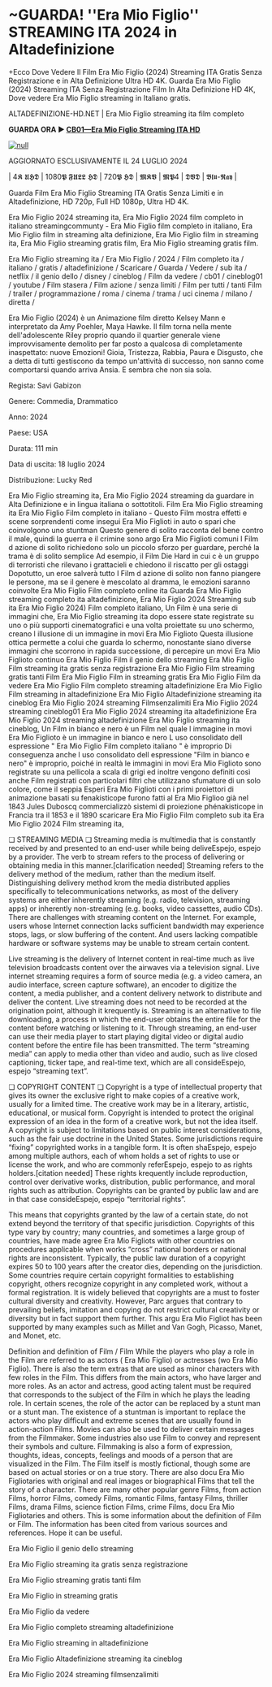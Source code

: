 # ~GUARDA! ''Era Mio Figlio'' STREAMING ITA 2024 in Altadefinizione

+Ecco Dove Vedere Il Film Era Mio Figlio (2024) Streaming ITA Gratis Senza Registrazione e in Alta Definizione Ultra HD 4K.
Guarda Era Mio Figlio (2024) Streaming ITA Senza Registrazione Film In Alta Definizione HD 4K, Dove vedere Era Mio Figlio streaming in Italiano gratis.

ALTADEFINIZIONE-HD.NET | Era Mio Figlio streaming ita film completo

**GUARDA ORA ▶️ [CB01—Era Mio Figlio Streaming ITA HD](https://t.co/ojzu1Q8v69)**

[![null](https://static.wixstatic.com/media/855a25_043b5abeb4ae4d35ac003198e7fe56ed~mv2.gif)](https://t.co/ojzu1Q8v69)

AGGIORNATO ESCLUSIVAMENTE IL 24 LUGLIO 2024

| 4𝕶 𝖀𝕳𝕯 | 1080𝕻 𝕱𝖀𝕷𝕷 𝕳𝕯 | 720𝕻 𝕳𝕯 | 𝕸𝕶𝖁 | 𝕸𝕻4 | 𝕯𝖁𝕯 | 𝕭𝖑𝖚-𝕽𝖆𝖞 |

Guarda Film Era Mio Figlio Streaming ITA Gratis Senza Limiti e in Altadefinizione, HD 720p, Full HD 1080p, Ultra HD 4K.

Era Mio Figlio 2024 streaming ita, Era Mio Figlio 2024 film completo in italiano streamingcommunty - Era Mio Figlio film completo in italiano, Era Mio Figlio film in streaming alta definizione, Era Mio Figlio film in streaming ita, Era Mio Figlio streaming gratis film, Era Mio Figlio streaming gratis film.

Era Mio Figlio streaming ita / Era Mio Figlio / 2024 / Film completo ita / italiano / gratis / altadefinizione / Scaricare / Guarda / Vedere / sub ita / netflix / il genio dello / disney / cineblog / Film da vedere / cb01 / cineblog01 / youtube / Film stasera / Film azione / senza limiti / Film per tutti / tanti Film / trailer / programmazione / roma / cinema / trama / uci cinema / milano / diretta /

Era Mio Figlio (2024) è un Animazione film diretto Kelsey Mann e interpretato da Amy Poehler, Maya Hawke. Il film torna nella mente dell'adolescente Riley proprio quando il quartier generale viene improvvisamente demolito per far posto a qualcosa di completamente inaspettato: nuove Emozioni! Gioia, Tristezza, Rabbia, Paura e Disgusto, che a detta di tutti gestiscono da tempo un'attività di successo, non sanno come comportarsi quando arriva Ansia. E sembra che non sia sola.

Regista: Savi Gabizon


Genere: Commedia, Drammatico


Anno: 2024


Paese: USA


Durata: 111 min


Data di uscita: 18 luglio 2024


Distribuzione: Lucky Red

Era Mio Figlio streaming ita, Era Mio Figlio 2024 streaming da guardare in Alta Definizione e in lingua italiana o sottotitoli. Film Era Mio Figlio streaming ita Era Mio Figlio Film completo in italiano - Questo Film mostra effetti e scene sorprendenti come insegui Era Mio Figlioti in auto o spari che coinvolgono uno stuntman Questo genere di solito racconta del bene contro il male, quindi la guerra e il crimine sono argo Era Mio Figlioti comuni I Film d azione di solito richiedono solo un piccolo sforzo per guardare, perché la trama è di solito semplice Ad esempio, il Film Die Hard in cui c è un gruppo di terroristi che rilevano i grattacieli e chiedono il riscatto per gli ostaggi Dopotutto, un eroe salverà tutto I Film d azione di solito non fanno piangere le persone, ma se il genere è mescolato al dramma, le emozioni saranno coinvolte Era Mio Figlio Film completo online ita Guarda Era Mio Figlio streaming completo ita altadefinizione, Era Mio Figlio 2024 Streaming sub ita Era Mio Figlio 2024) Film completo italiano, Un Film è una serie di immagini che, Era Mio Figlio streaming ita dopo essere state registrate su uno o più supporti cinematografici e una volta proiettate su uno schermo, creano l illusione di un immagine in movi Era Mio Figlioto Questa illusione ottica permette a colui che guarda lo schermo, nonostante siano diverse immagini che scorrono in rapida successione, di percepire un movi Era Mio Figlioto continuo Era Mio Figlio Film il genio dello streaming Era Mio Figlio Film streaming ita gratis senza registrazione Era Mio Figlio Film streaming gratis tanti Film Era Mio Figlio Film in streaming gratis Era Mio Figlio Film da vedere Era Mio Figlio Film completo streaming altadefinizione Era Mio Figlio Film streaming in altadefinizione Era Mio Figlio Altadefinizione streaming ita cineblog Era Mio Figlio 2024 streaming Filmsenzalimiti Era Mio Figlio 2024 streaming cineblog01 Era Mio Figlio 2024 streaming ita altadefinizione Era Mio Figlio 2024 streaming altadefinizione Era Mio Figlio streaming ita cineblog, Un Film in bianco e nero è un Film nel quale l immagine in movi Era Mio Figlioto è un immagine in bianco e nero L uso consolidato dell espressione " Era Mio Figlio Film completo italiano " è improprio Di conseguenza anche l uso consolidato dell espressione "Film in bianco e nero" è improprio, poiché in realtà le immagini in movi Era Mio Figlioto sono registrate su una pellicola a scala di grigi ed inoltre vengono definiti così anche Film registrati con particolari filtri che utilizzano sfumature di un solo colore, come il seppia Esperi Era Mio Figlioti con i primi proiettori di animazione basati su fenakisticope furono fatti al Era Mio Figlioo già nel 1843 Jules Duboscq commercializzò sistemi di proiezione phénakisticope in Francia tra il 1853 e il 1890 scaricare Era Mio Figlio Film completo sub ita Era Mio Figlio 2024 Film streaming ita,

❏ STREAMING MEDIA ❏ Streaming media is multimedia that is constantly received by and presented to an end-user while being deliveEspejo, espejo by a provider. The verb to stream refers to the process of delivering or obtaining media in this manner.[clarification needed] Streaming refers to the delivery method of the medium, rather than the medium itself. Distinguishing delivery method krom the media distributed applies specifically to telecommunications networks, as most of the delivery systems are either inherently streaming (e.g. radio, television, streaming apps) or inherently non-streaming (e.g. books, video cassettes, audio CDs). There are challenges with streaming content on the Internet. For example, users whose Internet connection lacks sufficient bandwidth may experience stops, lags, or slow buffering of the content. And users lacking compatible hardware or software systems may be unable to stream certain content.

Live streaming is the delivery of Internet content in real-time much as live television broadcasts content over the airwaves via a television signal. Live internet streaming requires a form of source media (e.g. a video camera, an audio interface, screen capture software), an encoder to digitize the content, a media publisher, and a content delivery network to distribute and deliver the content. Live streaming does not need to be recorded at the origination point, although it krequently is. Streaming is an alternative to file downloading, a process in which the end-user obtains the entire file for the content before watching or listening to it. Through streaming, an end-user can use their media player to start playing digital video or digital audio content before the entire file has been transmitted. The term “streaming media” can apply to media other than video and audio, such as live closed captioning, ticker tape, and real-time text, which are all consideEspejo, espejo “streaming text”.

❏ COPYRIGHT CONTENT ❏ Copyright is a type of intellectual property that gives its owner the exclusive right to make copies of a creative work, usually for a limited time. The creative work may be in a literary, artistic, educational, or musical form. Copyright is intended to protect the original expression of an idea in the form of a creative work, but not the idea itself. A copyright is subject to limitations based on public interest considerations, such as the fair use doctrine in the United States. Some jurisdictions require “fixing” copyrighted works in a tangible form. It is often shaEspejo, espejo among multiple authors, each of whom holds a set of rights to use or license the work, and who are commonly referEspejo, espejo to as rights holders.[citation needed] These rights krequently include reproduction, control over derivative works, distribution, public performance, and moral rights such as attribution. Copyrights can be granted by public law and are in that case consideEspejo, espejo “territorial rights”.

This means that copyrights granted by the law of a certain state, do not extend beyond the territory of that specific jurisdiction. Copyrights of this type vary by country; many countries, and sometimes a large group of countries, have made agree Era Mio Figliots with other countries on procedures applicable when works “cross” national borders or national rights are inconsistent. Typically, the public law duration of a copyright expires 50 to 100 years after the creator dies, depending on the jurisdiction. Some countries require certain copyright formalities to establishing copyright, others recognize copyright in any completed work, without a formal registration. It is widely believed that copyrights are a must to foster cultural diversity and creativity. However, Parc argues that contrary to prevailing beliefs, imitation and copying do not restrict cultural creativity or diversity but in fact support them further. This argu Era Mio Figliot has been supported by many examples such as Millet and Van Gogh, Picasso, Manet, and Monet, etc.

Definition and definition of Film / Film While the players who play a role in the Film are referred to as actors ( Era Mio Figlio) or actresses (wo Era Mio Figlio). There is also the term extras that are used as minor characters with few roles in the Film. This differs from the main actors, who have larger and more roles. As an actor and actress, good acting talent must be required that corresponds to the subject of the Film in which he plays the leading role. In certain scenes, the role of the actor can be replaced by a stunt man or a stunt man. The existence of a stuntman is important to replace the actors who play difficult and extreme scenes that are usually found in action-action Films. Movies can also be used to deliver certain messages from the Filmmaker. Some industries also use Film to convey and represent their symbols and culture. Filmmaking is also a form of expression, thoughts, ideas, concepts, feelings and moods of a person that are visualized in the Film. The Film itself is mostly fictional, though some are based on actual stories or on a true story. There are also docu Era Mio Figliotaries with original and real images or biographical Films that tell the story of a character. There are many other popular genre Films, from action Films, horror Films, comedy Films, romantic Films, fantasy Films, thriller Films, drama Films, science fiction Films, crime Films, docu Era Mio Figliotaries and others. This is some information about the definition of Film or Film. The information has been cited from various sources and references. Hope it can be useful.

Era Mio Figlio il genio dello streaming

Era Mio Figlio streaming ita gratis senza registrazione

Era Mio Figlio streaming gratis tanti film

Era Mio Figlio in streaming gratis

Era Mio Figlio da vedere

Era Mio Figlio completo streaming altadefinizione

Era Mio Figlio streaming in altadefinizione

Era Mio Figlio Altadefinizione streaming ita cineblog

Era Mio Figlio 2024 streaming filmsenzalimiti
